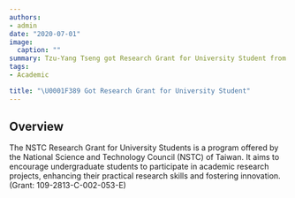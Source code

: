 ```yaml
---
authors:
- admin
date: "2020-07-01"
image:
  caption: ""
summary: Tzu-Yang Tseng got Research Grant for University Student from NSTC!
tags:
- Academic

title: "\U0001F389 Got Research Grant for University Student"
---
```


## Overview
The NSTC Research Grant for University Students is a program offered by the National Science and Technology Council (NSTC) of Taiwan. It aims to encourage undergraduate students to participate in academic research projects, enhancing their practical research skills and fostering innovation. (Grant: 109-2813-C-002-053-E)